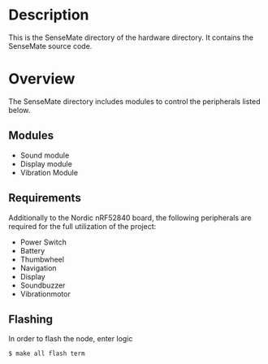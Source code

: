 # Description

This is the SenseMate directory of the hardware directory. It contains the SenseMate source code.

# Overview

The SenseMate directory includes modules to control the peripherals listed below.

## Modules

- Sound module
- Display module
- Vibration Module

## Requirements

Additionally to the Nordic nRF52840 board, the following peripherals are required for the full utilization of the project:

- Power Switch​
- Battery​
- Thumbwheel​
- Navigation​
- Display​
- Soundbuzzer​
- Vibrationmotor​

## Flashing

In order to flash the node, enter logic

```sh
$ make all flash term
```
